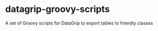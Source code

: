 # datagrip-groovy-scripts
A set of Groovy scripts for DataGrip to export tables to friendly classes

